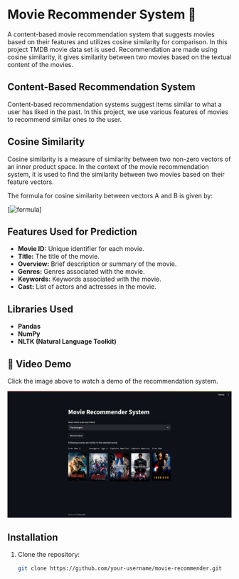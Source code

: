 # Movie Recommender System 🍿

A content-based movie recommendation system that suggests movies based on their features and utilizes cosine similarity for comparison. In this project TMDB movie data set is used. Recommendation are made using cosine similarity, it gives similarity between two movies based on the textual content of the movies.

## Content-Based Recommendation System

Content-based recommendation systems suggest items similar to what a user has liked in the past. In this project, we use various features of movies to recommend similar ones to the user.

## Cosine Similarity

Cosine similarity is a measure of similarity between two non-zero vectors of an inner product space. In the context of the movie recommendation system, it is used to find the similarity between two movies based on their feature vectors.

The formula for cosine similarity between vectors A and B is given by:

[![formula](https://builtin.com/sites/www.builtin.com/files/styles/ckeditor_optimize/public/inline-images/1_cosine-similarity.png)]

## Features Used for Prediction

- **Movie ID:** Unique identifier for each movie.
- **Title:** The title of the movie.
- **Overview:** Brief description or summary of the movie.
- **Genres:** Genres associated with the movie.
- **Keywords:** Keywords associated with the movie.
- **Cast:** List of actors and actresses in the movie.

## Libraries Used

- **Pandas**
- **NumPy**
- **NLTK (Natural Language Toolkit)**

## 🎥 Video Demo
Click the image above to watch a demo of the recommendation system.

[![recommendation Demo](https://github.com/SumitSuryawanshi123/Movie_Recommender_System/blob/main/Image%20(2).png)](https://drive.google.com/file/d/1HyeSYx3Kho-Nj6356UFMpezSPnmC_VcP/view?usp=drive_link)

## Installation

1. Clone the repository:

   ```bash
   git clone https://github.com/your-username/movie-recommender.git
